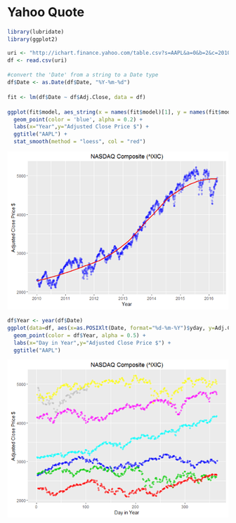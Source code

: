 # Yahoo Quote


```r
library(lubridate)
library(ggplot2)
```


```r
uri <- "http://ichart.finance.yahoo.com/table.csv?s=AAPL&a=0&b=2&c=2010&d=0&e=2&f=2020&g=d"
df <- read.csv(uri)

#convert the 'Date' from a string to a Date type
df$Date <- as.Date(df$Date, "%Y-%m-%d")

fit <- lm(df$Date ~ df$Adj.Close, data = df)

ggplot(fit$model, aes_string(x = names(fit$model)[1], y = names(fit$model)[2])) +
  geom_point(color = 'blue', alpha = 0.2) + 
  labs(x="Year",y="Adjusted Close Price $") + 
  ggtitle("AAPL") +
  stat_smooth(method = "loess", col = "red")
```

![](Yahoo_Quote_files/figure-html/unnamed-chunk-2-1.png)

```r
df$Year <- year(df$Date)
ggplot(data=df, aes(x=as.POSIXlt(Date, format="%d-%m-%Y")$yday, y=Adj.Close)) +
  geom_point(color = df$Year, alpha = 0.5) + 
  labs(x="Day in Year",y="Adjusted Close Price $") + 
  ggtitle("AAPL")
```

![](Yahoo_Quote_files/figure-html/unnamed-chunk-2-2.png)

